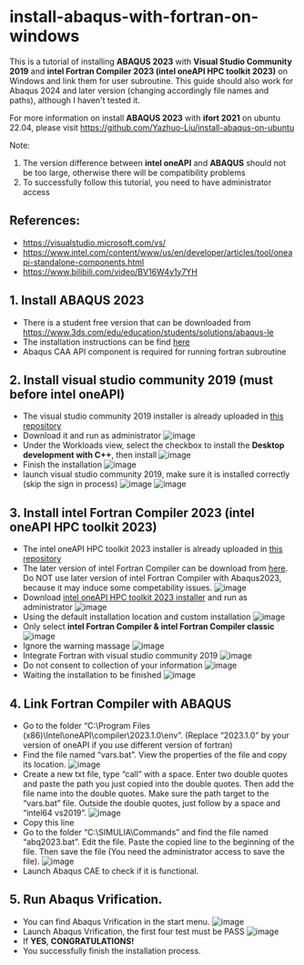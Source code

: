 # install-abaqus-with-fortran-on-windows
This is a tutorial of installing **ABAQUS 2023** with **Visual Studio Community 2019** and **intel Fortran Compiler 2023 (intel oneAPI HPC toolkit 2023)** on Windows and link them for user subroutine. This guide should also work for Abaqus 2024 and later version (changing accordingly file names and paths), although I haven't tested it.

For more information on install **ABAQUS 2023** with **ifort 2021** on ubuntu 22.04, please visit https://github.com/Yazhuo-Liu/install-abaqus-on-ubuntu

Note: 
1. The version difference between **intel oneAPI** and **ABAQUS** should not be too large, otherwise there will be compatibility problems
2. To successfully follow this tutorial, you need to have administrator access

## References:
- https://visualstudio.microsoft.com/vs/
- https://www.intel.com/content/www/us/en/developer/articles/tool/oneapi-standalone-components.html
- https://www.bilibili.com/video/BV16W4y1y7YH

## 1. Install ABAQUS 2023
- There is a student free version that can be downloaded from https://www.3ds.com/edu/education/students/solutions/abaqus-le
- The installation instructions can be find [here](https://github.com/Yazhuo-Liu/install-abaqus-with-fortran-on-windows/blob/main/ABAQUS_Installation_Instructions.pdf)
- Abaqus CAA API component is required for running fortran subroutine

## 2.	Install visual studio community 2019 (must before intel oneAPI)
- The visual studio community 2019 installer is already uploaded in [this repository](https://github.com/Yazhuo-Liu/install-abaqus-with-fortran-on-windows/blob/main/Visual%20Studio%20community%202019.exe)
- Download it and	run as administrator
  ![image](https://github.com/user-attachments/assets/e860d9e5-bf2f-4b2b-8580-ca49208d9fcc)
- Under the Workloads view, select the checkbox to install the **Desktop development with C++**, then install
  ![image](https://github.com/user-attachments/assets/b9608860-e96e-4cca-b5e9-22a3d2908468)
- Finish the installation
  ![image](https://github.com/user-attachments/assets/d7706635-bf61-4018-a5e6-20a43d0902bf)
- launch visual studio community 2019, make sure it is installed correctly (skip the sign in process)
  ![image](https://github.com/user-attachments/assets/4d947f3a-a7de-47bd-be3d-148f53c8c2db)
  ![image](https://github.com/user-attachments/assets/7f146b7b-ac09-452d-90d6-93daaf3eb070)

## 3. Install intel Fortran Compiler 2023 (intel oneAPI HPC toolkit 2023)
- The intel oneAPI HPC toolkit 2023 installer is already uploaded in [this repository](https://github.com/Yazhuo-Liu/install-abaqus-with-fortran-on-windows/blob/main/w_HPCKit_p_2023.1.0.46357.exe)
- The later version of intel Fortran Compiler can be download from [here](https://www.intel.com/content/www/us/en/developer/articles/tool/oneapi-standalone-components.html). Do NOT use later version of intel Fortran Compiler with Abaqus2023, because it may induce some competability issues.
  ![image](https://github.com/user-attachments/assets/bfbd6a80-ad84-43ba-86a2-38c224dd9021)
- Download [intel oneAPI HPC toolkit 2023 installer](https://github.com/Yazhuo-Liu/install-abaqus-with-fortran-on-windows/blob/main/w_HPCKit_p_2023.1.0.46357.exe) and run as administrator
  ![image](https://github.com/user-attachments/assets/bbabd55a-9649-4a2b-8799-d5387deb30cd)
- Using the default installation location and custom installation
  ![image](https://github.com/user-attachments/assets/daddccd4-d559-4fa5-84f4-e0683143e699)
- Only select **intel Fortran Compiler & intel Fortran Compiler classic**
  ![image](https://github.com/user-attachments/assets/12ab7d86-c7ce-41e4-9750-2c40c060eb0b)
- Ignore the warning massage
  ![image](https://github.com/user-attachments/assets/12787b0b-475d-4b2f-a111-61bfb959fdef)
- Integrate Fortran with visual studio community 2019
  ![image](https://github.com/user-attachments/assets/f5cca5c7-56a1-49fa-9dc3-dd53ae87ee12)
- Do not consent to collection of your information
  ![image](https://github.com/user-attachments/assets/340607f2-7e17-47c3-aee6-e1804e567167)
- Waiting the installation to be finished
  ![image](https://github.com/user-attachments/assets/46aca69e-b925-4335-b05e-9c6cd77bfc7b)

## 4. Link Fortran Compiler with ABAQUS
- Go to the folder “C:\Program Files (x86)\Intel\oneAPI\compiler\2023.1.0\env”. (Replace “2023.1.0” by your version of oneAPI if you use different version of fortran)
- Find the file named “vars.bat”. View the properties of the file and copy its location.
  ![image](https://github.com/user-attachments/assets/965dc2ce-0ad2-44e0-9337-cc46bb8db695)
- Create a new txt file, type “call” with a space. Enter two double quotes and paste the path you just copied into the double quotes. Then add the file name into the double quotes. Make sure the path target to the “vars.bat” file. Outside the double quotes, just follow by a space and “intel64 vs2019”.
  ![image](https://github.com/user-attachments/assets/411096b3-2aca-4015-81e3-fa814f512e01)
- Copy this line
- Go to the folder “C:\SIMULIA\Commands” and find the file named “abq2023.bat”. Edit the file. Paste the copied line to the beginning of the file. Then save the file (You need the administrator access to save the file).
  ![image](https://github.com/user-attachments/assets/8b739da8-e2d1-4429-b01f-0dbe464eaca2)
- Launch Abaqus CAE to check if it is functional.

## 5. Run Abaqus Vrification. 
- You can find Abaqus Vrification in the start menu.
  ![image](https://github.com/user-attachments/assets/cef40422-aae2-49dd-8a49-4fb787cc1e6f)
- Launch Abaqus Vrification, the first four test must be PASS
  ![image](https://github.com/user-attachments/assets/597737d7-6a58-4c04-875d-2500903c715f)
- If **YES**, **CONGRATULATIONS!**
- You successfully finish the installation process.
  
  
